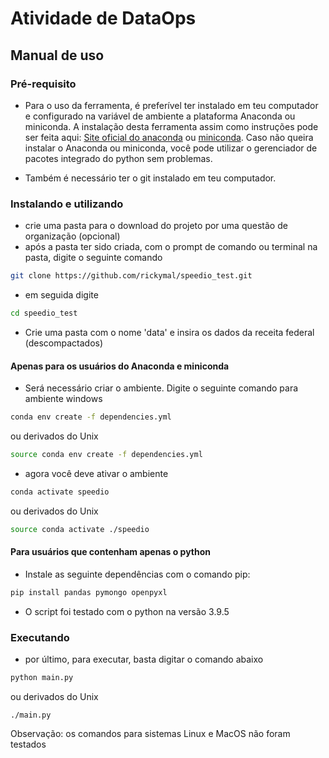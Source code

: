 # Atividade de DataOps

## Manual de uso

### Pré-requisito
- Para o uso da ferramenta, é preferível ter instalado em teu computador e configurado na variável de ambiente a plataforma Anaconda ou miniconda.
A instalação desta ferramenta assim como instruções pode ser feita aqui: [Site oficial do anaconda](https://www.anaconda.com/products/individual) ou [miniconda](https://docs.conda.io/en/latest/miniconda.html). Caso não queira instalar o Anaconda ou miniconda, você pode utilizar o gerenciador de pacotes integrado do python sem problemas.

- Também é necessário ter o git instalado em teu computador.


### Instalando e utilizando

- crie uma pasta para o download do projeto por uma questão de organização (opcional)
- após a pasta ter sido criada, com o prompt de comando ou terminal na pasta, digite o seguinte comando
```bash
git clone https://github.com/rickymal/speedio_test.git
```
- em seguida digite
```bash
cd speedio_test
```
- Crie uma pasta com o nome 'data' e insira os dados da receita federal (descompactados)
#### Apenas para os usuários do Anaconda e miniconda
- Será necessário criar o ambiente. Digite o seguinte comando para ambiente windows 
```bash
conda env create -f dependencies.yml
```
ou derivados do Unix
```bash
source conda env create -f dependencies.yml
```
- agora você deve ativar o ambiente
```bash
conda activate speedio
```
ou derivados do Unix
```bash
source conda activate ./speedio
```
#### Para usuários que contenham apenas o python
- Instale as seguinte dependências com o comando pip:
```bash
pip install pandas pymongo openpyxl
```
- O script foi testado com o python na versão 3.9.5


### Executando
- por último, para executar, basta digitar o comando abaixo
```bash
python main.py
```
ou derivados do Unix
```
./main.py
```

Observação: os comandos para sistemas Linux e MacOS não foram testados

